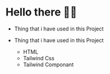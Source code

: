 # Hello there 👋👋
- Thing that i have used in this Project

 - Thing that i have used in this Project
    - HTML
    - Tailwind Css
    - Tailwind Componant
